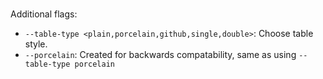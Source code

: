 <br>Additional flags:

- `--table-type <plain,porcelain,github,single,double>`: Choose table style.
- `--porcelain`: Created for backwards compatability, same as using `--table-type porcelain`
